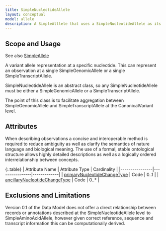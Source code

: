 ```yaml
---
title: SimpleNucleotideAllele
layout: conceptual
model: allele
description: A SimpleAlllele that uses a SimpleNucleotideAllele as its ReferenceSequence.
---
```



Scope and Usage
---------------

See also [SimpleAllele](simple_allele.html)

A variant allele representation at a specific nucleotide.  This can represent an observation at a single SimpleGenomicAllele or a single SimpleTranscriptAllele.

SimpleNucleotideAllele is an abstract class, so any SimpleNucleotideAllele must be either a SimpleGenomicAllele or a SimpleTranscriptAllele.

The point of this class is to facilitate aggregation between SimpleGenomicAllele and SimpleTranscriptAllele at the CanonicalVariant level.

Attributes
--------------------

When describing observations a concise and interoperable method is required to reduce ambiguity as well as clarify the semantics of nature language and biological meaning. The use of a formal, stable ontological structure allows highly detailed descriptions as well as a logically ordered interrelationship between concepts.

{:.table}
| Attribute Name | Attribute Type | Cardinality |
|----------------|----------------|-------------|
| [primaryNucleotideChangeType](/allele/value_set_list/primary_nucleotide_change_type.html) | Code | 0..1 |
| [ancillaryNucleotideChangeType](/allele/value_set_list/ancillary_nucleotide_change_type.html) | Code | 0..* |

Exclusions and Limitations
--------------------------

Version 0.1 of the Data Model does not offer a direct relationship between records or annotations described at the SimpleNucleotideAllele level to SimpleAminoAcidAllele, however given correct reference, sequence and transcript information this can be computationally derived.


